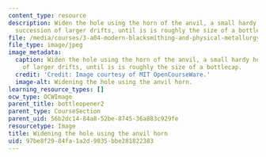 ```yaml
---
content_type: resource
description: Widen the hole using the horn of the anvil, a small hardy horn, or a
  succession of larger drifts, until is is roughly the size of a bottlecap.
file: /media/courses/3-a04-modern-blacksmithing-and-physical-metallurgy-fall-2008/97be8f2984fa1a2d9835bbe281822383_064.jpg
file_type: image/jpeg
image_metadata:
  caption: Widen the hole using the horn of the anvil, a small hardy horn, or a succession
    of larger drifts, until is is roughly the size of a bottlecap.
  credit: 'Credit: Image courtesy of MIT OpenCourseWare.'
  image-alt: Widening the hole using the anvil horn.
learning_resource_types: []
ocw_type: OCWImage
parent_title: bottleopener2
parent_type: CourseSection
parent_uid: 56b2dc14-84a8-52be-8745-36a883c929fe
resourcetype: Image
title: Widening the hole using the anvil horn
uid: 97be8f29-84fa-1a2d-9835-bbe281822383
---
```

